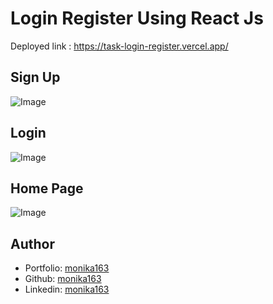 # Login Register Using React Js

Deployed link : https://task-login-register.vercel.app/

## Sign Up
![Image](https://github.com/user-attachments/assets/f2189b38-f6b7-4034-a3ed-498489dc2f77)

## Login
![Image](https://github.com/user-attachments/assets/e99c4b5f-569a-4ca5-abd3-a32efb9dd850)

## Home Page 
![Image](https://github.com/user-attachments/assets/1a371afa-2165-4636-b545-65840d37ae89)



## Author

- Portfolio: [monika163](----)
- Github: [monika163](https://github.com/monika163)
- Linkedin: [monika163](https://www.linkedin.com/in/monika-dewangan-78a427149/)

